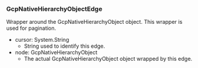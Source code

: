 ### GcpNativeHierarchyObjectEdge
Wrapper around the GcpNativeHierarchyObject object. This wrapper is used for pagination.

- cursor: System.String
  - String used to identify this edge.
- node: GcpNativeHierarchyObject
  - The actual GcpNativeHierarchyObject object wrapped by this edge.
